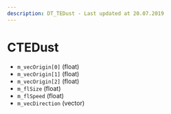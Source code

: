 ```yaml
---
description: DT_TEDust - Last updated at 20.07.2019
---
```


# CTEDust


* `m_vecOrigin[0]` (float)
* `m_vecOrigin[1]` (float)
* `m_vecOrigin[2]` (float)
* `m_flSize` (float)
* `m_flSpeed` (float)
* `m_vecDirection` (vector)
